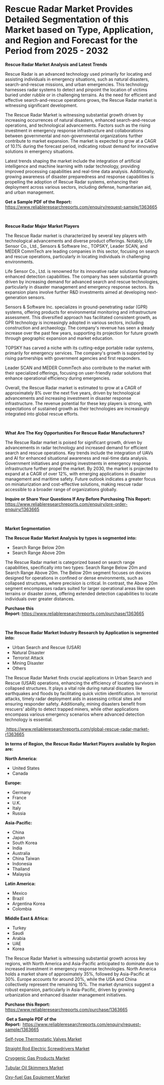 <p><h1>Rescue Radar Market Provides Detailed Segmentation of this Market based on Type, Application, and Region and Forecast for the Period from 2025 - 2032</h1></p><p><strong>Rescue Radar Market Analysis and Latest Trends</strong></p>
<p><p>Rescue Radar is an advanced technology used primarily for locating and assisting individuals in emergency situations, such as natural disasters, search-and-rescue missions, and urban emergencies. This technology harnesses radar systems to detect and pinpoint the location of victims buried under rubble or in challenging terrains. As the need for efficient and effective search-and-rescue operations grows, the Rescue Radar market is witnessing significant development.</p><p>The Rescue Radar Market is witnessing substantial growth driven by increasing occurrences of natural disasters, enhanced search-and-rescue operations, and technological advancements. Factors such as the rising investment in emergency response infrastructure and collaborations between governmental and non-governmental organizations further contribute to market expansion. The market is expected to grow at a CAGR of 10.1% during the forecast period, indicating robust demand for innovative solutions in emergency situations.</p><p>Latest trends shaping the market include the integration of artificial intelligence and machine learning with radar technology, providing improved processing capabilities and real-time data analysis. Additionally, growing awareness of disaster preparedness and response capabilities is propelling the adoption of Rescue Radar systems, enhancing their deployment across various sectors, including defense, humanitarian aid, and urban management.</p></p>
<p><strong>Get a Sample PDF of the Report:&nbsp;</strong> <a href="https://www.reliableresearchreports.com/enquiry/request-sample/1363665?utm_campaign=2260&utm_medium=2&utm_source=Github&utm_content=ia&utm_term=28022025&utm_id=rescue-radar">https://www.reliableresearchreports.com/enquiry/request-sample/1363665</a></p>
<p>&nbsp;</p>
<p><strong>Rescue Radar Major Market Players</strong></p>
<p><p>The Rescue Radar market is characterized by several key players with technological advancements and diverse product offerings. Notably, Life Sensor Co., Ltd., Sensors & Software Inc., TOPSKY, Leader SCAN, and MEDER CommTech are leading companies in this sector, focusing on search and rescue operations, particularly in locating individuals in challenging environments.</p><p>Life Sensor Co., Ltd. is renowned for its innovative radar solutions featuring enhanced detection capabilities. The company has seen substantial growth driven by increasing demand for advanced search and rescue technologies, particularly in disaster management and emergency response sectors. Its expansion plans involve further R&D investments aimed at developing next-generation sensors.</p><p>Sensors & Software Inc. specializes in ground-penetrating radar (GPR) systems, offering products for environmental monitoring and infrastructure assessment. This diversified approach has facilitated consistent growth, as GPR technology is increasingly adopted in various sectors, including construction and archaeology. The company's revenue has seen a steady increase over the past few years, supporting its projection for future growth through geographic expansion and market education.</p><p>TOPSKY has carved a niche with its cutting-edge portable radar systems, primarily for emergency services. The company's growth is supported by rising partnerships with government agencies and first responders.</p><p>Leader SCAN and MEDER CommTech also contribute to the market with their specialized offerings, focusing on user-friendly radar solutions that enhance operational efficiency during emergencies. </p><p>Overall, the Rescue Radar market is estimated to grow at a CAGR of approximately 8% over the next five years, driven by technological advancements and increasing investment in disaster response infrastructure. The revenue potential for these key players is strong, with expectations of sustained growth as their technologies are increasingly integrated into global rescue efforts.</p></p>
<p>&nbsp;</p>
<p><strong>What Are The Key Opportunities For Rescue Radar Manufacturers?</strong></p>
<p><p>The Rescue Radar market is poised for significant growth, driven by advancements in radar technology and increased demand for efficient search and rescue operations. Key trends include the integration of UAVs and AI for enhanced situational awareness and real-time data analysis. Government initiatives and growing investments in emergency response infrastructure further propel the market. By 2030, the market is projected to expand at a CAGR of over 12%, with emerging applications in disaster management and maritime safety. Future outlook indicates a greater focus on miniaturization and cost-effective solutions, making rescue radar accessible to a broader range of organizations globally.</p></p>
<p><strong>Inquire or Share Your Questions If Any Before Purchasing This Report:</strong> <a href="https://www.reliableresearchreports.com/enquiry/pre-order-enquiry/1363665?utm_campaign=2260&utm_medium=2&utm_source=Github&utm_content=ia&utm_term=28022025&utm_id=rescue-radar">https://www.reliableresearchreports.com/enquiry/pre-order-enquiry/1363665</a></p>
<p>&nbsp;</p>
<p><strong>Market Segmentation</strong></p>
<p><strong>The Rescue Radar Market Analysis by types is segmented into:</strong></p>
<p><ul><li>Search Range Below 20m</li><li>Search Range Above 20m</li></ul></p>
<p><p>The Rescue Radar market is categorized based on search range capabilities, specifically into two types: Search Range Below 20m and Search Range Above 20m. The Below 20m segment focuses on devices designed for operations in confined or dense environments, such as collapsed structures, where precision is critical. In contrast, the Above 20m segment encompasses radars suited for larger operational areas like open terrains or disaster zones, offering extended detection capabilities to locate individuals over greater distances.</p></p>
<p><strong>Purchase this Report:&nbsp;</strong><a href="https://www.reliableresearchreports.com/purchase/1363665?utm_campaign=2260&utm_medium=2&utm_source=Github&utm_content=ia&utm_term=28022025&utm_id=rescue-radar">https://www.reliableresearchreports.com/purchase/1363665</a></p>
<p>&nbsp;</p>
<p><strong>The Rescue Radar Market Industry Research by Application is segmented into:</strong></p>
<p><ul><li>Urban Search and Rescue (USAR)</li><li>Natural Disaster</li><li>Terrorist Attack</li><li>Mining Disaster</li><li>Others</li></ul></p>
<p><p>The Rescue Radar Market finds crucial applications in Urban Search and Rescue (USAR) operations, enhancing the efficiency of locating survivors in collapsed structures. It plays a vital role during natural disasters like earthquakes and floods by facilitating quick victim identification. In terrorist attacks, timely radar deployment aids in assessing critical sites and ensuring responder safety. Additionally, mining disasters benefit from rescuers’ ability to detect trapped miners, while other applications encompass various emergency scenarios where advanced detection technology is essential.</p></p>
<p><a href="https://www.reliableresearchreports.com/global-rescue-radar-market-r1363665?utm_campaign=2260&utm_medium=2&utm_source=Github&utm_content=ia&utm_term=28022025&utm_id=rescue-radar">&nbsp;https://www.reliableresearchreports.com/global-rescue-radar-market-r1363665</a></p>
<p><strong>In terms of Region, the Rescue Radar Market Players available by Region are:</strong></p>
<p>
    <p> <strong> North America: </strong>
        <ul>
            <li>United States</li>
            <li>Canada</li>
        </ul>
        </p> 
    <p> <strong> Europe: </strong>
        <ul>
            <li>Germany</li>
            <li>France</li>
            <li>U.K.</li>
            <li>Italy</li>
            <li>Russia</li>
        </ul>
        </p> 
    <p> <strong> Asia-Pacific: </strong>
        <ul>
            <li>China</li>
            <li>Japan</li>
            <li>South Korea</li>
            <li>India</li>
            <li>Australia</li>
            <li>China Taiwan</li>
            <li>Indonesia</li>
            <li>Thailand</li>
            <li>Malaysia</li>
        </ul>
        </p> 
    <p> <strong> Latin America: </strong>
        <ul>
            <li>Mexico</li>
            <li>Brazil</li>
            <li>Argentina Korea</li>
            <li>Colombia</li>
        </ul>
        </p> 
    <p> <strong> Middle East & Africa: </strong>
        <ul>
            <li>Turkey</li>
            <li>Saudi</li>
            <li>Arabia</li>
            <li>UAE</li>
            <li>Korea</li>
        </ul>
    </p>
    </p>
<p><p>The Rescue Radar Market is witnessing substantial growth across key regions, with North America and Asia-Pacific anticipated to dominate due to increased investment in emergency response technologies. North America holds a market share of approximately 35%, followed by Asia-Pacific at 30%. Europe accounts for around 20%, while the USA and China collectively represent the remaining 15%. The market dynamics suggest a robust expansion, particularly in Asia-Pacific, driven by growing urbanization and enhanced disaster management initiatives.</p></p>
<p><strong>Purchase this Report: </strong><a href="https://www.reliableresearchreports.com/purchase/1363665?utm_campaign=2260&utm_medium=2&utm_source=Github&utm_content=ia&utm_term=28022025&utm_id=rescue-radar">https://www.reliableresearchreports.com/purchase/1363665</a></p>
<p>&nbsp;<strong>Get a Sample PDF of the Report:&nbsp;&nbsp;</strong><a href="https://www.reliableresearchreports.com/enquiry/request-sample/1363665?utm_campaign=2260&utm_medium=2&utm_source=Github&utm_content=ia&utm_term=28022025&utm_id=rescue-radar">https://www.reliableresearchreports.com/enquiry/request-sample/1363665</a></p>
<p><strong></strong></p>
<p><p><a href="https://github.com/ravenecashe/Market-Research-Report-List-1/blob/main/self-type-thermostatic-valves-market.md?utm_campaign=2260&utm_medium=2&utm_source=Github&utm_content=ia&utm_term=28022025&utm_id=rescue-radar">Self-type Thermostatic Valves Market</a></p><p><a href="https://github.com/sapsaidamary/Market-Research-Report-List-1/blob/main/straight-rod-electric-screwdrivers-market.md?utm_campaign=2260&utm_medium=2&utm_source=Github&utm_content=ia&utm_term=28022025&utm_id=rescue-radar">Straight Rod Electric Screwdrivers Market</a></p><p><a href="https://github.com/vilehoaguy/Market-Research-Report-List-1/blob/main/cryogenic-gas-products-market.md?utm_campaign=2260&utm_medium=2&utm_source=Github&utm_content=ia&utm_term=28022025&utm_id=rescue-radar">Cryogenic Gas Products Market</a></p><p><a href="https://github.com/djarixneoza/Market-Research-Report-List-1/blob/main/tubular-oil-skimmers-market.md?utm_campaign=2260&utm_medium=2&utm_source=Github&utm_content=ia&utm_term=28022025&utm_id=rescue-radar">Tubular Oil Skimmers Market</a></p><p><a href="https://github.com/rahebeinum/Market-Research-Report-List-1/blob/main/oxy-fuel-gas-equipment-market.md?utm_campaign=2260&utm_medium=2&utm_source=Github&utm_content=ia&utm_term=28022025&utm_id=rescue-radar">Oxy-fuel Gas Equipment Market</a></p></p>